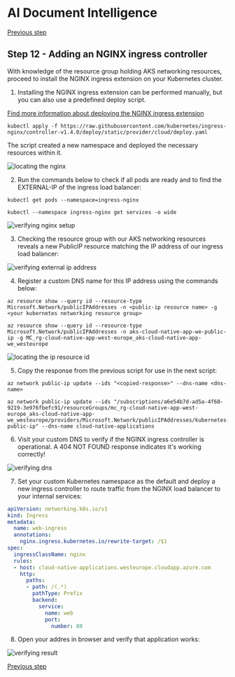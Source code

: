 # AI Document Intelligence

[Previous step](../step-11/README.md)

## Step 12 - Adding an NGINX ingress controller

With knowledge of the resource group holding AKS networking resources, proceed to install the NGINX ingress extension on your Kubernetes cluster.

1. Installing the NGINX ingress extension can be performed manually, but you can also use a predefined deploy script.

[Find more information about deploying the NGINX ingress extension](https://kubernetes.github.io/ingress-nginx/deploy/)

```
kubectl apply -f https://raw.githubusercontent.com/kubernetes/ingress-nginx/controller-v1.4.0/deploy/static/provider/cloud/deploy.yaml
```

The script created a new namespace and deployed the necessary resources within it.

![locating the nginx](sshot-12-1.png)

2. Run the commands below to check if all pods are ready and to find the EXTERNAL-IP of the ingress load balancer:

```
kubectl get pods --namespace=ingress-nginx
```

```
kubectl --namespace ingress-nginx get services -o wide
```

![verifying nginx setup](sshot-12-2.png)

3. Checking the resource group with our AKS networking resources reveals a new PublicIP resource matching the IP address of our ingress load balancer:

![verifying external ip address](sshot-12-3.png)

4. Register a custom DNS name for this IP address using the commands below:

```
az resource show --query id --resource-type Microsoft.Network/publicIPAddresses -n <public-ip resource name> -g <your kubernetes networking resource group>
```

```
az resource show --query id --resource-type Microsoft.Network/publicIPAddresses -n aks-cloud-native-app-we-public-ip -g MC_rg-cloud-native-app-west-europe_aks-cloud-native-app-we_westeurope
```

![locating the ip resource id](sshot-12-4.png)

5. Copy the response from the previous script for use in the next script:

```
az network public-ip update --ids "<copied-response>" --dns-name <dns-name>
```

```
az network public-ip update --ids "/subscriptions/a6e54b7d-ad5a-4f68-9219-3e976fbefc91/resourceGroups/mc_rg-cloud-native-app-west-europe_aks-cloud-native-app-we_westeurope/providers/Microsoft.Network/publicIPAddresses/kubernetes-public-ip" --dns-name cloud-native-applications
```

6. Visit your custom DNS to verify if the NGINX ingress controller is operational. A 404 NOT FOUND response indicates it's working correctly!

![verifying dns](sshot-12-5.png)

7. Set your custom Kubernetes namespace as the default and deploy a new ingress controller to route traffic from the NGINX load balancer to your internal services:

```yaml
apiVersion: networking.k8s.io/v1
kind: Ingress
metadata:
  name: web-ingress
  annotations:
    nginx.ingress.kubernetes.io/rewrite-target: /$1
spec:
  ingressClassName: nginx
  rules:
  - host: cloud-native-applications.westeurope.cloudapp.azure.com
    http:
      paths:
      - path: /(.*)
        pathType: Prefix
        backend:
          service:
            name: web
            port:
              number: 80
```

8. Open your addres in browser and verify that application works:

![verifying result](sshot-12-6.png)

[Previous step](../step-11/README.md)
